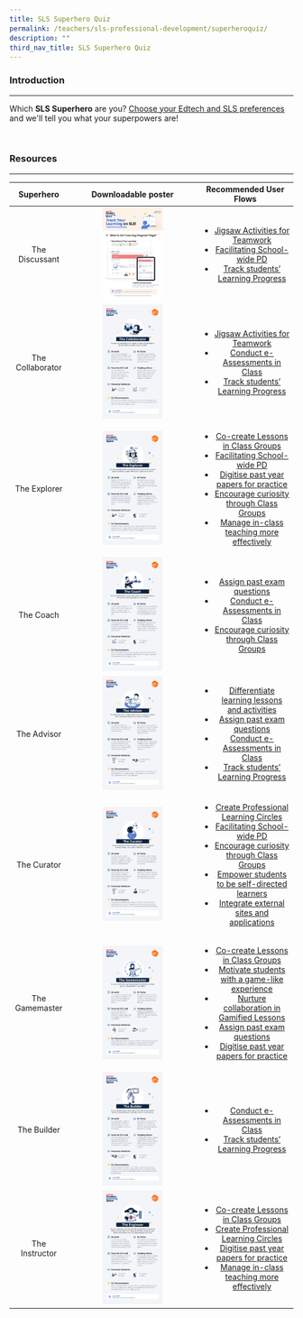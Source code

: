```yaml
---
title: SLS Superhero Quiz
permalink: /teachers/sls-professional-development/superheroquiz/
description: ""
third_nav_title: SLS Superhero Quiz
---
```

<h3>Introduction</h3>
<hr>
<p>Which <b>SLS Superhero</b> are you? <a target="_blank" href="https://www.opinionstage.com/api/v2/widgets/84312282-ddd9-4f07-9c36-b9a463720b98/iframe">Choose your Edtech and SLS preferences</a> and we'll tell you what your superpowers are!</p>
<br>

<h3>Resources</h3>
<hr>

<table class="sug-datatable basic">
<thead>
<tr>
<th style="text-align: center; vertical-align: middle;">Superhero</th>      
      <th style="text-align: center; vertical-align: middle;">Downloadable poster</th>
      <th style="text-align: center; vertical-align: middle;">Recommended User Flows</th>
    </tr>
  </thead>
  <tbody>
        <tr>
          <td style="text-align: center; vertical-align: middle;">     
          <p>The Discussant</p>
        </td>
          <td style="text-align: center; vertical-align: middle;">     
        <a target="_blank" href="/files/Marcomms/SLS%20Superhero%20Quiz/The%20Discussant.pdf"> <img width="50%" src="/images/2Teacher/Marcomms/R16%20(1_2)%20Students_Learning%20Progress.png"></a> <br>
            </td>
      <td style="text-align: center; vertical-align: middle;">  
        <ul>		
        <li><a target="_blank" href="/teachers/sls-superhero-quiz/jigsaw-activities-for-teamwork/">Jigsaw Activities for Teamwork</a>
        </li>
        <li><a target="_blank" href="/teachers/sls-superhero-quiz/facilitating-schoolwide-pd/">Facilitating School-wide PD</a>
        </li>
        <li><a target="_blank" href="/teachers/sls-superhero-quiz/track-students-learning-progress/">Track students’ Learning Progress</a>
        </li>
        </ul>
        </td>
    </tr>
    <tr>
      <td style="text-align: center; vertical-align: middle;">   
        <p>The Collaborator</p>
      </td>
      <td style="text-align: center; vertical-align: middle;">
        <a target="_blank" href="/files/Marcomms/SLS%20Superhero%20Quiz/The%20Collaborator.pdf"> <img width="50%" src="/images/2Teacher/Marcomms/SLS%20Superhero%20Quiz/The%20Collaborator.png"></a> <br>     
	</td>       
        <td style="text-align: center; vertical-align: middle;">  
          <ul>
            <li><a target="_blank" href="/teachers/sls-superhero-quiz/jigsaw-activities-for-teamwork/">Jigsaw Activities for Teamwork</a>
            </li>
            <li><a target="_blank" href="/teachers/sls-superhero-quiz/conduct-eassessments-in-class/">Conduct e-Assessments in Class</a>
            </li>
            <li><a target="_blank" href="/teachers/sls-superhero-quiz/track-students-learning-progress/">Track students’ Learning Progress</a>
            </li>
            </ul>
    </td>
      </tr>
    <tr>
      <td style="text-align: center; vertical-align: middle;">     
        <p>The Explorer</p>
      </td>
      <td style="text-align: center; vertical-align: middle;">
        <a target="_blank" href="/files/Marcomms/SLS%20Superhero%20Quiz/The%20Explorer.pdf"> <img width="50%" src="/images/2Teacher/Marcomms/SLS%20Superhero%20Quiz/The%20Explorer.png"></a> <br>      </td>        
        <td style="text-align: center; vertical-align: middle;">  
          <ul>
            <li><a target="_blank" href="/teachers/sls-superhero-quiz/co-create-lessons-in-class-groups/">Co-create Lessons in Class Groups</a>
            </li>
            <li><a target="_blank" href="/teachers/sls-superhero-quiz/facilitating-schoolwide-pd/">Facilitating School-wide PD</a>
            </li>
            <li><a target="_blank" href="/teachers/sls-superhero-quiz/digitise-past-year-papers-for-practice/">Digitise past year papers for practice</a>
            </li>
            <li><a target="_blank" href="/teachers/sls-superhero-quiz/encourage-curiosity-through-class-groups/">Encourage curiosity through Class Groups</a>
            </li>
            <li><a target="_blank" href="/teachers/sls-superhero-quiz/manage-in-class-teaching-more-effectively/">Manage in-class teaching more effectively</a>
            </li>
            </ul>
    </td>
      </tr>
    <tr>
      <td style="text-align: center; vertical-align: middle;">
        <p>The Coach</p>
      </td>
      <td style="text-align: center; vertical-align: middle;">
        <a target="_blank" href="/files/Marcomms/SLS%20Superhero%20Quiz/The%20Coach.pdf"> <img width="50%" src="/images/2Teacher/Marcomms/SLS%20Superhero%20Quiz/The%20Coach.png"></a> <br>      
			</td>    
        <td style="text-align: center; vertical-align: middle;">  
          <ul>
            <li><a target="_blank" href="/teachers/sls-superhero-quiz/assign-past-exam-questions/">Assign past exam questions </a>
            </li>
            <li><a target="_blank" href="/teachers/sls-superhero-quiz/conduct-eassessments-in-class/">Conduct e-Assessments in Class</a>
            </li>
            <li><a target="_blank" href="/teachers/sls-superhero-quiz/encourage-curiosity-through-class-groups/">Encourage curiosity through Class Groups</a>
            </li>
            </ul>
    </td>
      </tr>
    <tr>
      <td style="text-align: center; vertical-align: middle;">
        <p>The Advisor</p>
      </td>
      <td style="text-align: center; vertical-align: middle;">
        <a target="_blank" href="/files/Marcomms/SLS%20Superhero%20Quiz/The%20Advisor.pdf"> <img width="50%" src="/images/2Teacher/Marcomms/SLS%20Superhero%20Quiz/The%20Advisor.png"></a> <br>     
			</td>   
        <td style="text-align: center; vertical-align: middle;">  
          <ul>
            <li><a target="_blank" href="/teachers/sls-superhero-quiz/differentiate-learning-lessons-and-activities/">Differentiate learning lessons and activities</a>
            </li>
            <li><a target="_blank" href="/teachers/sls-superhero-quiz/assign-past-exam-questions/">Assign past exam questions </a>
            </li>
            <li><a target="_blank" href="/teachers/sls-superhero-quiz/conduct-eassessments-in-class/">Conduct e-Assessments in Class</a>
            </li>
            <li><a target="_blank" href="/teachers/sls-superhero-quiz/track-students-learning-progress/">Track students’ Learning Progress</a>
            </li>
            </ul>
      </td></tr>
    <tr>
      <td style="text-align: center; vertical-align: middle;">
        <p>The Curator</p>
      </td>
      <td style="text-align: center; vertical-align: middle;">
        <a target="_blank" href="/files/Marcomms/SLS%20Superhero%20Quiz/The%20Curator.pdf"> <img width="50%" src="/images/2Teacher/Marcomms/SLS%20Superhero%20Quiz/The%20Curator.png"></a> <br>      
</td>
			<td style="text-align: center; vertical-align: middle;">  
              <ul>
                <li><a target="_blank" href="/teachers/sls-superhero-quiz/create-professional-learning-circles/">Create Professional Learning Circles</a>
                </li>
                <li><a target="_blank" href="/teachers/sls-superhero-quiz/facilitating-schoolwide-pd/">Facilitating School-wide PD</a>
                </li>
                <li><a target="_blank" href="/teachers/sls-superhero-quiz/encourage-curiosity-through-class-groups/">Encourage curiosity through Class Groups</a>
                </li>
                <li><a target="_blank" href="/teachers/sls-superhero-quiz/empower-students-to-be-self-directed-learners/">Empower students to be self-directed learners</a>
                </li>
                <li><a target="_blank" href="/teachers/sls-superhero-quiz/integrate-external-sites-and-applications/">Integrate external sites and applications</a>
                </li>
                </ul>
        </td>
        </tr>
    <tr>
      <td style="text-align: center; vertical-align: middle;">
        <p>The Gamemaster</p>
      </td>
      <td style="text-align: center; vertical-align: middle;">
        <a target="_blank" href="/files/Marcomms/SLS%20Superhero%20Quiz/The%20Gamemaster.pdf"> <img width="50%" src="/images/2Teacher/Marcomms/SLS%20Superhero%20Quiz/The%20Gamemaster.png"></a> <br>
      </td>
      <td style="text-align: center; vertical-align: middle;">  
        <ul>
          <li><a target="_blank" href="/teachers/sls-superhero-quiz/co-create-lessons-in-class-groups/">Co-create Lessons in Class Groups</a>
          </li>
          <li><a target="_blank" href="/teachers/sls-superhero-quiz/motivate-students-with-a-game-like-experience/">Motivate students with a game-like experience</a>
          </li>
          <li><a target="_blank" href="/teachers/sls-superhero-quiz/nurture-collaboration-in-gamified-lessons/">Nurture collaboration in Gamified Lessons</a>
          </li>
          <li><a target="_blank" href="/teachers/sls-superhero-quiz/assign-past-exam-questions/">Assign past exam questions</a>
          </li>
          <li><a target="_blank" href="/teachers/sls-superhero-quiz/digitise-past-year-papers-for-practice/">Digitise past year papers for practice</a>
          </li>
          </ul>
  </td>
    </tr>
    <tr>
      <td style="text-align: center; vertical-align: middle;">
        <p>The Builder</p>
      </td>
      <td style="text-align: center; vertical-align: middle;">
        <a target="_blank" href="/files/Marcomms/SLS%20Superhero%20Quiz/The%20Builder.pdf"> <img width="50%" src="/images/2Teacher/Marcomms/SLS%20Superhero%20Quiz/The%20Builder.png"></a> <br>
      </td>
      <td style="text-align: center; vertical-align: middle;">  
        <ul>
          <li><a target="_blank" href="/teachers/sls-superhero-quiz/conduct-eassessments-in-class/">Conduct e-Assessments in Class</a>
          </li>
          <li><a target="_blank" href="/teachers/sls-superhero-quiz/track-students-learning-progress/">Track students’ Learning Progress</a>
          </li>
          </ul>
  </td>
    </tr>
    <tr>
      <td style="text-align: center; vertical-align: middle;">
        <p>The Instructor</p>
      </td>
      <td style="text-align: center; vertical-align: middle;">
        <a target="_blank" href="/files/Marcomms/SLS%20Superhero%20Quiz/The%20Instructor.pdf"> <img width="50%" src="/images/2Teacher/Marcomms/SLS%20Superhero%20Quiz/The%20Instructor.png"></a> <br>
      </td>
      <td style="text-align: center; vertical-align: middle;">  
        <ul>
          <li><a target="_blank" href="../../teachers/teachingwithsls/Co-create Lessons in Class Groups.html">Co-create Lessons in Class Groups</a>
          </li>
          <li><a target="_blank" href="../../teachers/teachingwithsls/Create Professional Learning Circles.html">Create Professional Learning Circles</a>
          </li>
          <li><a target="_blank" href="../../teachers/teachingwithsls/Digitise past year papers for practice.html">Digitise past year papers for practice</a>
          </li>
          <li><a target="_blank" href="../../teachers/teachingwithsls/Manage in-class teaching more effectively.html">Manage in-class teaching more effectively</a>
          </li>
          </ul>
  </td>
    </tr>
</tbody>
</table>
